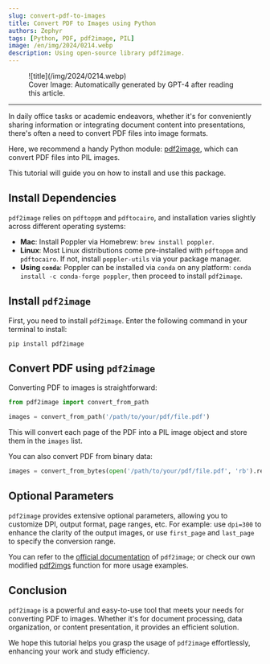 ```yaml
---
slug: convert-pdf-to-images
title: Convert PDF to Images using Python
authors: Zephyr
tags: [Python, PDF, pdf2image, PIL]
image: /en/img/2024/0214.webp
description: Using open-source library pdf2image.
---
```


<figure>
![title](/img/2024/0214.webp)
<figcaption>Cover Image: Automatically generated by GPT-4 after reading this article.</figcaption>
</figure>

---

In daily office tasks or academic endeavors, whether it's for conveniently sharing information or integrating document content into presentations, there's often a need to convert PDF files into image formats.

<!-- truncate -->

Here, we recommend a handy Python module: [pdf2image](https://github.com/Belval/pdf2image/tree/master), which can convert PDF files into PIL images.

This tutorial will guide you on how to install and use this package.

## Install Dependencies

`pdf2image` relies on `pdftoppm` and `pdftocairo`, and installation varies slightly across different operating systems:

- **Mac**: Install Poppler via Homebrew: `brew install poppler`.
- **Linux**: Most Linux distributions come pre-installed with `pdftoppm` and `pdftocairo`. If not, install `poppler-utils` via your package manager.
- **Using `conda`**: Poppler can be installed via `conda` on any platform: `conda install -c conda-forge poppler`, then proceed to install `pdf2image`.

## Install `pdf2image`

First, you need to install `pdf2image`. Enter the following command in your terminal to install:

```shell
pip install pdf2image
```

## Convert PDF using `pdf2image`

Converting PDF to images is straightforward:

```python
from pdf2image import convert_from_path

images = convert_from_path('/path/to/your/pdf/file.pdf')
```

This will convert each page of the PDF into a PIL image object and store them in the `images` list.

You can also convert PDF from binary data:

```python
images = convert_from_bytes(open('/path/to/your/pdf/file.pdf', 'rb').read())
```

## Optional Parameters

`pdf2image` provides extensive optional parameters, allowing you to customize DPI, output format, page ranges, etc. For example: use `dpi=300` to enhance the clarity of the output images, or use `first_page` and `last_page` to specify the conversion range.

You can refer to the [official documentation](https://github.com/Belval/pdf2image/tree/master) of `pdf2image`; or check our own modified [pdf2imgs](https://github.com/DocsaidLab/DocsaidKit/blob/eb8ac0a56779a75dcc951c683001e6129052cc5a/docsaidkit/vision/improc.py#L275) function for more usage examples.

## Conclusion

`pdf2image` is a powerful and easy-to-use tool that meets your needs for converting PDF to images. Whether it's for document processing, data organization, or content presentation, it provides an efficient solution.

We hope this tutorial helps you grasp the usage of `pdf2image` effortlessly, enhancing your work and study efficiency.
